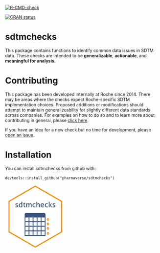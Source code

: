 <!-- badges: start -->

[![R-CMD-check](https://github.com/pharmaverse/sdtmchecks/actions/workflows/R-CMD-check.yml/badge.svg)](https://github.com/pharmaverse/sdtmchecks/actions/workflows/R-CMD-check.yml)
<!--Code coverage status -->
<!--Test status -->
[![CRAN status](https://www.r-pkg.org/badges/version/sdtmchecks)](https://cran.r-project.org/package=sdtmchecks)

<!-- badges: end -->

# sdtmchecks

This package contains functions to identify common data issues in SDTM data.  These checks are intended to be **generalizable**, **actionable**, and **meaningful for analysis**.
  
# Contributing

This package has been developed internally at Roche since 2014.  There may be areas where the checks expect Roche-specific SDTM implementation choices.  Proposed additions or modifications should attempt to maintain generalizeability for slightly different data standards across companies.  For examples on how to do so and to learn more about contributing in general, please [click here](https://pharmaverse.github.io/sdtmchecks/articles/write_a_check.html).  

If you have an idea for a new check but no time for development, please [open an 
issue](https://github.com/pharmaverse/sdtmchecks/issues).


# Installation

You can install sdtmchecks from github with:

```{r}
devtools::install_github("pharmaverse/sdtmchecks")
```

<img src="man/figures/logo_em.png" alt="drawing" width="200"/>
